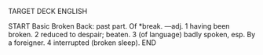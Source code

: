 TARGET DECK
ENGLISH

START
Basic
Broken
Back: past part. Of *break. —adj. 1 having been broken. 2 reduced to despair; beaten. 3 (of language) badly spoken, esp. By a foreigner. 4 interrupted (broken sleep).
END
